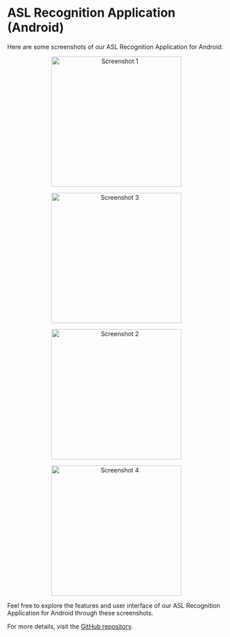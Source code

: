 # ASL Recognition Application (Android)

Here are some screenshots of our ASL Recognition Application for Android:

<p align="center">
  <img src="https://user-images.githubusercontent.com/60322472/167256893-a0bf1965-26a6-474f-9e82-da1068e0af6f.jpeg" width="300" alt="Screenshot 1">
</p>

<p align="center">
  <img src="https://user-images.githubusercontent.com/60322472/167256895-fbd8ee27-25c7-4eed-aa6d-55789a450da7.jpeg" width="300" alt="Screenshot 3">
</p>

<p align="center">
  <img src="https://user-images.githubusercontent.com/60322472/167256888-12d2b26a-fb37-4a25-8b4e-5f7cb40dd771.jpeg" width="300" alt="Screenshot 2">
</p>


<p align="center">
  <img src="https://user-images.githubusercontent.com/60322472/167256896-6ee4ba0f-a5fd-4b5b-9d25-b318968e6e54.jpeg" width="300" alt="Screenshot 4">
</p>

Feel free to explore the features and user interface of our ASL Recognition Application for Android through these screenshots.

For more details, visit the [GitHub repository](<https://github.com/mukundsrepository/ASLRecognition_Application_Android>).
